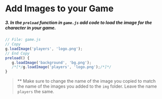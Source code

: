 # Add Images to your Game

##### 3. In the `preload` _function_ in `game.js` add code to load the image for the character in your game.

```javascript
// File: game.js
// Copy
g.loadImage('players', 'logo.png');
// End Copy
preload() {
   g.loadImage('background', 'bg.png');
   /*[*/g.loadImage('players', 'logo.png');/*]*/
}
```

> ** Make sure to change the name of the image you copied to match the name of the images you added to the `img` folder. Leave the name `players` the same.